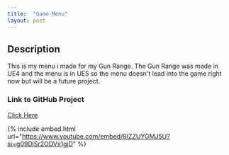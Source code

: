 ```yaml
---
title:  "Game-Menu"
layout: post
---
```


## Description

This is my menu i made for my Gun Range. The Gun Range was made in UE4 and the menu is in UE5 so the menu doesn't lead into the game right now but will be a future project.

### Link to GitHub Project
[Click Here](https://github.com/OnlyRyNMC/Game-Menu)

{% include embed.html url="https://www.youtube.com/embed/8IZZUYGMJ5U?si=g09DlSr2ODVx1gjD" %}
